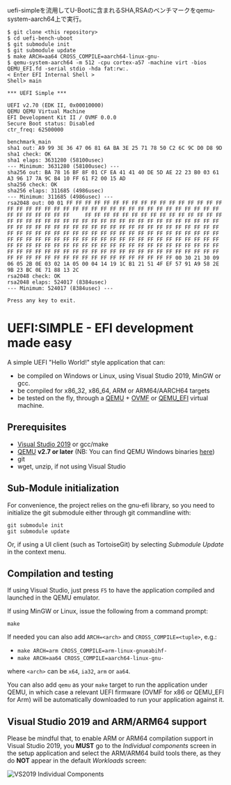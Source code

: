 uefi-simpleを流用してU-Bootに含まれるSHA,RSAのベンチマークをqemu-system-aarch64上で実行。

    $ git clone <this repository>
    $ cd uefi-bench-uboot
    $ git submodule init
    $ git submodule update
    $ make ARCH=aa64 CROSS_COMPILE=aarch64-linux-gnu-
    $ qemu-system-aarch64 -m 512 -cpu cortex-a57 -machine virt -bios QEMU_EFI.fd -serial stdio -hda fat:rw:.
    < Enter EFI Internal Shell >
    Shell> main
    
    *** UEFI Simple ***
    
    UEFI v2.70 (EDK II, 0x00010000)
    QEMU QEMU Virtual Machine
    EFI Development Kit II / OVMF 0.0.0
    Secure Boot status: Disabled
    ctr_freq: 62500000
    
    benchmark_main
    sha1 out: A9 99 3E 36 47 06 81 6A BA 3E 25 71 78 50 C2 6C 9C D0 D8 9D
    sha1 check: OK
    sha1 elaps: 3631280 (58100usec)
    --- Minimum: 3631280 (58100usec) ---
    sha256 out: BA 78 16 BF 8F 01 CF EA 41 41 40 DE 5D AE 22 23 B0 03 61 A3 96 17 7A 9C B4 10 FF 61 F2 00 15 AD
    sha256 check: OK
    sha256 elaps: 311685 (4986usec)
    --- Minimum: 311685 (4986usec) ---
    rsa2048 out: 00 01 FF FF FF FF FF FF FF FF FF FF FF FF FF FF FF FF FF FF FF FF FF FF FF FF FF FF FF FF FF FF FF FF FF FF FF FF FF FF FF FF FF FF FF FF FF FF FF     FF FF FF FF FF FF FF FF FF FF FF FF FF FF FF FF FF FF FF FF FF FF FF FF FF FF FF FF FF FF FF FF FF FF FF FF FF FF FF FF FF FF FF FF FF FF FF FF FF FF FF FF FF FF FF FF FF FF FF FF FF FF FF FF FF FF FF FF FF FF FF FF FF FF FF FF FF FF FF FF FF FF FF FF FF FF FF FF FF FF FF FF FF FF FF FF FF FF FF FF FF FF FF FF FF FF FF FF FF FF FF FF FF FF FF FF FF FF FF FF FF FF FF FF FF FF FF FF FF FF FF FF FF FF FF FF FF FF FF FF FF FF FF FF FF FF FF FF FF FF FF FF FF FF FF FF FF FF FF FF FF FF FF FF FF FF FF FF FF FF FF 00 30 21 30 09 06 05 2B 0E 03 02 1A 05 00 04 14 19 1C B1 21 51 4F EF 57 91 A9 58 2E 9B 23 BC 0E 71 88 13 2C
    rsa2048 check: OK
    rsa2048 elaps: 524017 (8384usec)
    --- Minimum: 524017 (8384usec) ---
    
    Press any key to exit.

UEFI:SIMPLE - EFI development made easy
=======================================

A simple UEFI "Hello World!" style application that can:
* be compiled on Windows or Linux, using Visual Studio 2019, MinGW or gcc.
* be compiled for x86_32, x86_64, ARM or ARM64/AARCH64 targets
* be tested on the fly, through a [QEMU](https://www.qemu.org/) + 
 [OVMF](https://github.com/tianocore/tianocore.github.io/wiki/OVMF) or
 [QEMU_EFI](http://snapshots.linaro.org/components/kernel/leg-virt-tianocore-edk2-upstream/latest/)
 virtual machine.

## Prerequisites

* [Visual Studio 2019](https://www.visualstudio.com/vs/community/) or gcc/make
* [QEMU](http://www.qemu.org) __v2.7 or later__
  (NB: You can find QEMU Windows binaries [here](https://qemu.weilnetz.de/w64/))
* git
* wget, unzip, if not using Visual Studio

## Sub-Module initialization

For convenience, the project relies on the gnu-efi library, so you need to initialize the git
submodule either through git commandline with:
```
git submodule init
git submodule update
```
Or, if using a UI client (such as TortoiseGit) by selecting _Submodule Update_ in the context menu.

## Compilation and testing

If using Visual Studio, just press `F5` to have the application compiled and
launched in the QEMU emulator.

If using MinGW or Linux, issue the following from a command prompt:

`make`

If needed you can also add `ARCH=<arch>` and `CROSS_COMPILE=<tuple>`, e.g.:

* `make ARCH=arm CROSS_COMPILE=arm-linux-gnueabihf-`
* `make ARCH=aa64 CROSS_COMPILE=aarch64-linux-gnu-`

where `<arch>` can be `x64`, `ia32`, `arm` or `aa64`.

You can also add `qemu` as your `make` target to run the application under QEMU,
in which case a relevant UEFI firmware (OVMF for x86 or QEMU_EFI for Arm) will
be automatically downloaded to run your application against it.

## Visual Studio 2019 and ARM/ARM64 support

Please be mindful that, to enable ARM or ARM64 compilation support in Visual Studio
2019, you __MUST__ go to the _Individual components_ screen in the setup application
and select the ARM/ARM64 build tools there, as they do __NOT__ appear in the default
_Workloads_ screen:

![VS2019 Individual Components](https://files.akeo.ie/pics/VS2019_Individual_Components.png)
